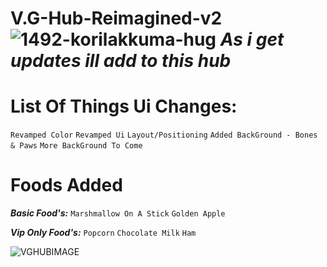 # V.G-Hub-Reimagined-v2 ![1492-korilakkuma-hug](https://user-images.githubusercontent.com/52361495/207595993-089bab72-5627-4d07-82f4-8cfdc001bccd.png) ***As i get updates ill add to this hub***

# List Of Things Ui Changes: 
`Revamped Color`
`Revamped Ui` 
`Layout/Positioning`
`Added BackGround - Bones & Paws`
`More BackGround To Come`

# Foods Added
***Basic Food's:***
`Marshmallow On A Stick`
`Golden Apple`

***Vip Only Food's:***
`Popcorn`
`Chocolate Milk`
`Ham`


![VGHUBIMAGE](https://user-images.githubusercontent.com/52361495/207596755-78f290b6-0137-45e2-863f-6a36100f1d50.PNG)
